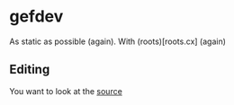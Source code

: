# gefdev

As static as possible (again). With (roots)[roots.cx] (again)

## Editing

You want to look at the [source](https://bitbucket.org/peoplesized/gefdev/src)